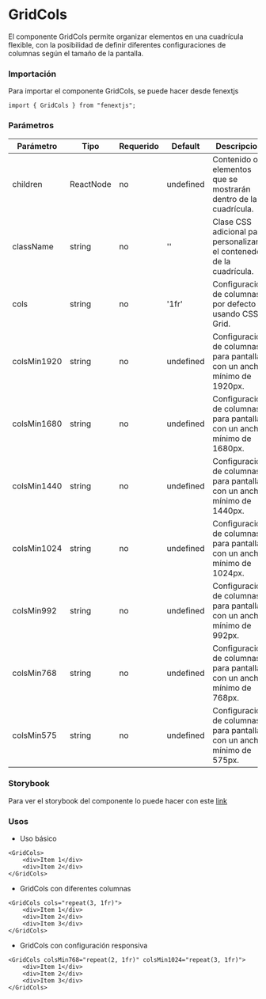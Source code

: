 # GridCols

El componente GridCols permite organizar elementos en una cuadrícula flexible, con la posibilidad de definir diferentes configuraciones de columnas según el tamaño de la pantalla.

### Importación

Para importar el componente GridCols, se puede hacer desde fenextjs

```tsx copy
import { GridCols } from "fenextjs";
```

### Parámetros

| Parámetro   | Tipo      | Requerido | Default   | Descripcion                                                             |
| ----------- | --------- | --------- | --------- | ----------------------------------------------------------------------- |
| children    | ReactNode | no        | undefined | Contenido o elementos que se mostrarán dentro de la cuadrícula.         |
| className   | string    | no        | ''        | Clase CSS adicional para personalizar el contenedor de la cuadrícula.   |
| cols        | string    | no        | '1fr'     | Configuración de columnas por defecto usando CSS Grid.                  |
| colsMin1920 | string    | no        | undefined | Configuración de columnas para pantallas con un ancho mínimo de 1920px. |
| colsMin1680 | string    | no        | undefined | Configuración de columnas para pantallas con un ancho mínimo de 1680px. |
| colsMin1440 | string    | no        | undefined | Configuración de columnas para pantallas con un ancho mínimo de 1440px. |
| colsMin1024 | string    | no        | undefined | Configuración de columnas para pantallas con un ancho mínimo de 1024px. |
| colsMin992  | string    | no        | undefined | Configuración de columnas para pantallas con un ancho mínimo de 992px.  |
| colsMin768  | string    | no        | undefined | Configuración de columnas para pantallas con un ancho mínimo de 768px.  |
| colsMin575  | string    | no        | undefined | Configuración de columnas para pantallas con un ancho mínimo de 575px.  |

### Storybook

Para ver el storybook del componente lo puede hacer con este [link](https://fenextjs-component-storybook.vercel.app/?path=/story/component-gridcols--index)

### Usos

-   Uso básico

```tsx copy
<GridCols>
    <div>Item 1</div>
    <div>Item 2</div>
</GridCols>
```

-   GridCols con diferentes columnas

```tsx copy
<GridCols cols="repeat(3, 1fr)">
    <div>Item 1</div>
    <div>Item 2</div>
    <div>Item 3</div>
</GridCols>
```

-   GridCols con configuración responsiva

```tsx copy
<GridCols colsMin768="repeat(2, 1fr)" colsMin1024="repeat(3, 1fr)">
    <div>Item 1</div>
    <div>Item 2</div>
    <div>Item 3</div>
</GridCols>
```
